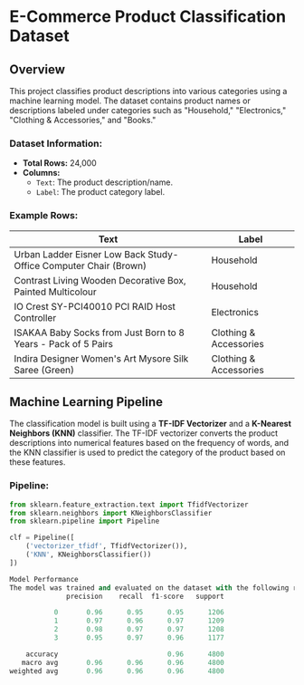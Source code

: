# E-Commerce Product Classification Dataset

## Overview

This project classifies product descriptions into various categories using a machine learning model. The dataset contains product names or descriptions labeled under categories such as "Household," "Electronics," "Clothing & Accessories," and "Books."

### Dataset Information:
- **Total Rows:** 24,000
- **Columns:**
  - `Text`: The product description/name.
  - `Label`: The product category label.

### Example Rows:

| Text | Label |
| --- | --- |
| Urban Ladder Eisner Low Back Study-Office Computer Chair (Brown) | Household |
| Contrast Living Wooden Decorative Box, Painted Multicolour | Household |
| IO Crest SY-PCI40010 PCI RAID Host Controller | Electronics |
| ISAKAA Baby Socks from Just Born to 8 Years - Pack of 5 Pairs | Clothing & Accessories |
| Indira Designer Women's Art Mysore Silk Saree (Green) | Clothing & Accessories |

## Machine Learning Pipeline

The classification model is built using a **TF-IDF Vectorizer** and a **K-Nearest Neighbors (KNN)** classifier. The TF-IDF vectorizer converts the product descriptions into numerical features based on the frequency of words, and the KNN classifier is used to predict the category of the product based on these features.

### Pipeline:
```python
from sklearn.feature_extraction.text import TfidfVectorizer
from sklearn.neighbors import KNeighborsClassifier
from sklearn.pipeline import Pipeline

clf = Pipeline([
    ('vectorizer_tfidf', TfidfVectorizer()),    
    ('KNN', KNeighborsClassifier())
])

Model Performance
The model was trained and evaluated on the dataset with the following results:
              precision    recall  f1-score   support

           0       0.96      0.95      0.95      1206
           1       0.97      0.96      0.97      1209
           2       0.98      0.97      0.97      1208
           3       0.95      0.97      0.96      1177

    accuracy                           0.96      4800
   macro avg       0.96      0.96      0.96      4800
weighted avg       0.96      0.96      0.96      4800
